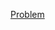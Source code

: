 [Problem](https://codingcompetitions.withgoogle.com/kickstart/round/000000000019ff43/00000000003381cb)

